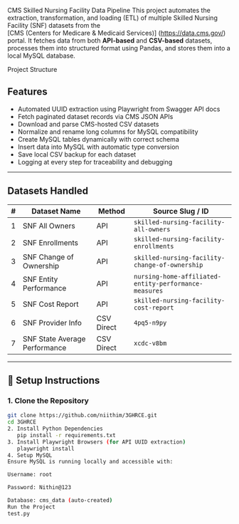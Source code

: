 CMS Skilled Nursing Facility Data Pipeline
This project automates the extraction, transformation, and loading (ETL) of multiple Skilled Nursing Facility (SNF) datasets from the  
   [CMS (Centers for Medicare & Medicaid Services)] (https://data.cms.gov/) portal. 
It fetches data from both **API-based** and **CSV-based** datasets, processes them into structured format using Pandas, and stores them into a local MySQL database.

Project Structure

##  Features

-  Automated UUID extraction using Playwright from Swagger API docs
-  Fetch paginated dataset records via CMS JSON APIs
-  Download and parse CMS-hosted CSV datasets
-  Normalize and rename long columns for MySQL compatibility
-  Create MySQL tables dynamically with correct schema
-  Insert data into MySQL with automatic type conversion
-  Save local CSV backup for each dataset
-  Logging at every step for traceability and debugging

---

##  Datasets Handled

| # | Dataset Name                         | Method     | Source Slug / ID |
|---|--------------------------------------|------------|------------------|
| 1 | SNF All Owners                       | API        | `skilled-nursing-facility-all-owners` |
| 2 | SNF Enrollments                      | API        | `skilled-nursing-facility-enrollments` |
| 3 | SNF Change of Ownership              | API        | `skilled-nursing-facility-change-of-ownership` |
| 4 | SNF Entity Performance               | API        | `nursing-home-affiliated-entity-performance-measures` |
| 5 | SNF Cost Report                      | API        | `skilled-nursing-facility-cost-report` |
| 6 | SNF Provider Info                    | CSV Direct | `4pq5-n9py` |
| 7 | SNF State Average Performance        | CSV Direct | `xcdc-v8bm` |

---

## 🔧 Setup Instructions

### 1. Clone the Repository

```bash
git clone https://github.com/niithim/3GHRCE.git
cd 3GHRCE
2. Install Python Dependencies
   pip install -r requirements.txt
3. Install Playwright Browsers (for API UUID extraction)
   playwright install
4. Setup MySQL
Ensure MySQL is running locally and accessible with:

Username: root

Password: Nithin@123

Database: cms_data (auto-created)
Run the Project
test.py

